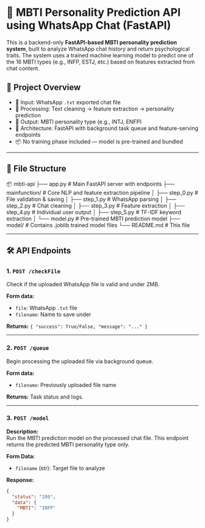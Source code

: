 # 🧠 MBTI Personality Prediction API using WhatsApp Chat (FastAPI)

This is a backend-only **FastAPI-based MBTI personality prediction system**, built to analyze WhatsApp chat history and return psychological traits. The system uses a trained machine learning model to predict one of the 16 MBTI types (e.g., INFP, ESTJ, etc.) based on features extracted from chat content.

## 🚀 Project Overview

- 🧾 Input: WhatsApp `.txt` exported chat file  
- 🔎 Processing: Text cleaning → feature extraction → personality prediction  
- 🧠 Output: MBTI personality type (e.g., INTJ, ENFP)  
- 🧱 Architecture: FastAPI with background task queue and feature-serving endpoints  
- 📦 No training phase included — model is pre-trained and bundled

---

## 📁 File Structure

📦 mbti-api
├── app.py # Main FastAPI server with endpoints
├── mainfunction/ # Core NLP and feature extraction pipeline
│ ├── step_0.py # File validation & saving
│ ├── step_1.py # WhatsApp parsing
│ ├── step_2.py # Chat cleaning
│ ├── step_3.py # Feature extraction
│ ├── step_4.py # Individual user output
│ ├── step_5.py # TF-IDF keyword extraction
│ └── model.py # Pre-trained MBTI prediction model
├── model/ # Contains .joblib trained model files
└── README.md # This file


---

## 🛠️ API Endpoints

### 1. `POST /checkFile`
Check if the uploaded WhatsApp file is valid and under 2MB.

**Form data:**
- `file`: WhatsApp `.txt` file
- `filename`: Name to save under

**Returns:** `{ "success": True/False, "message": "..." }`

---

### 2. `POST /queue`
Begin processing the uploaded file via background queue.

**Form data:**
- `filename`: Previously uploaded file name

**Returns:** Task status and logs.

---

### 3. `POST /model`

**Description:**  
Run the MBTI prediction model on the processed chat file. This endpoint returns the predicted MBTI personality type only.

**Form Data:**

- `filename` (str): Target file to analyze

**Response:**

```json
{
  "status": "200",
  "data": {
    "MBTI": "INFP"
  }
}


